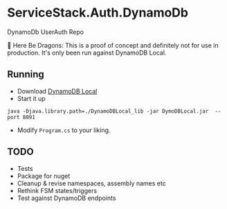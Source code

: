 # ServiceStack.Auth.DynamoDb
DynamoDb UserAuth Repo

🐉 Here Be Dragons: This is a proof of concept and definitely not for use in production. It's only been run against DynamoDB Local. 

## Running

* Download [DynamoDB Local](http://docs.aws.amazon.com/amazondynamodb/latest/developerguide/Tools.DynamoDBLocal.html)
* Start it up

```
java -Djava.library.path=./DynamoDBLocal_lib -jar DymoDBLocal.jar  --port 8091
```
* Modify `Program.cs` to your liking.

## TODO

* Tests
* Package for nuget
* Cleanup & revise namespaces, assembly names etc
* Rethink FSM states/triggers
* Test against DynamoDB endpoints
